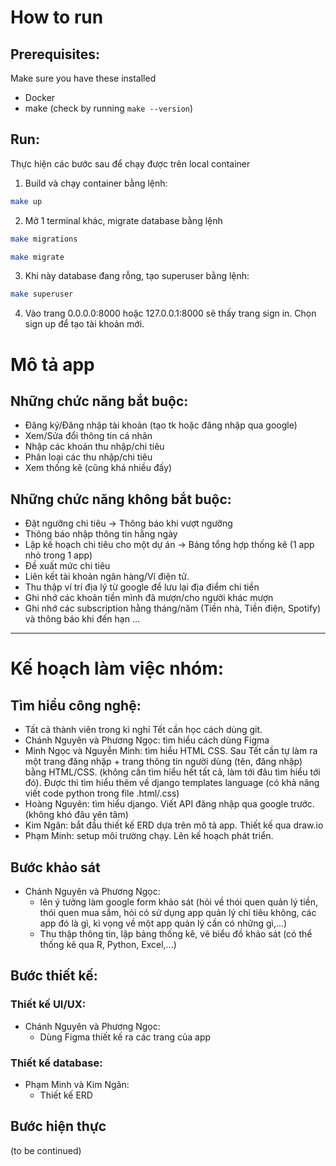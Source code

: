 # How to run
## Prerequisites:
Make sure you have these installed
* Docker
* make (check by running `make --version`)
## Run:
Thực hiện các bước sau để chạy được trên local container
1. Build và chạy container bằng lệnh:
```sh
make up
```
2. Mở 1 terminal khác, migrate database bằng lệnh
```sh
make migrations
```
```sh
make migrate
```
3. Khi này database đang rỗng, tạo superuser bằng lệnh:
```sh
make superuser
```
4. Vào trang 0.0.0.0:8000 hoặc 127.0.0.1:8000 sẽ thấy trang sign in. Chọn sign up để tạo tài khoản mới.

# Mô tả app
## Những chức năng bắt buộc:
* Đăng ký/Đăng nhập tài khoản (tạo tk hoặc đăng nhập qua google)
* Xem/Sửa đổi thông tin cá nhân
* Nhập các khoản thu nhập/chi tiêu
* Phân loại các thu nhập/chi tiêu
* Xem thống kê (cũng khá nhiều đấy)
## Những chức năng không bắt buộc:
* Đặt ngưỡng chi tiêu &rarr; Thông báo khi vượt ngưỡng
* Thông báo nhập thông tin hằng ngày
* Lập kế hoạch chi tiêu cho một dự án -> Bảng tổng hợp thống kê (1 app nhỏ trong 1 app)
* Đề xuất mức chi tiêu
* Liên kết tài khoản ngân hàng/Ví điện tử.
* Thu thập ví trí địa lý từ google để lưu lại địa điểm chi tiền
* Ghi nhớ các khoản tiền mình đã mượn/cho người khác mượn
* Ghi nhớ các subscription hằng tháng/năm (Tiền nhà, Tiền điện, Spotify) và thông báo khi đến hạn
...
------------------------
# Kế hoạch làm việc nhóm:
## Tìm hiểu công nghệ:
* Tất cả thành viên trong kì nghỉ Tết cần học cách dùng git.
* Chánh Nguyên và Phương Ngọc: tìm hiểu cách dùng Figma
* Minh Ngọc và Nguyễn Minh: tìm hiểu HTML CSS. Sau Tết cần tự làm ra một trang đăng nhập + trang thông tin người dùng (tên, đăng nhập) bằng HTML/CSS. (không cần tìm hiểu hết tất cả, làm tới đâu tìm hiểu tới đó). Được thì tìm hiểu thêm về django templates language (có khả năng viết code python trong file .html/.css)
* Hoàng Nguyên: tìm hiểu django. Viết API đăng nhập qua google trước. (không khó đâu yên tâm)
* Kim Ngân: bắt đầu thiết kế ERD dựa trên mô tả app. Thiết kế qua draw.io
* Phạm Minh: setup môi trường chạy. Lên kế hoạch phát triển. 
## Bước khảo sát

* Chánh Nguyên và Phương Ngọc: 
    * lên ý tưởng làm google form khảo sát (hỏi về thói quen quản lý tiền, thói quen mua sắm, hỏi có sử dụng app quản lý chi tiêu không, các app đó là gì, kì vọng về một app quản lý cần có những gì,...)
    * Thu thập thông tin, lập bảng thống kê, vẽ biểu đồ khảo sát (có thể thống kê qua R, Python, Excel,...)
## Bước thiết kế:
### Thiết kế UI/UX:
* Chánh Nguyên và Phương Ngọc:
    * Dùng Figma thiết kế ra các trang của app
### Thiết kế database:
* Phạm Minh và Kim Ngân:
    * Thiết kế ERD
## Bước hiện thực 
(to be continued)
